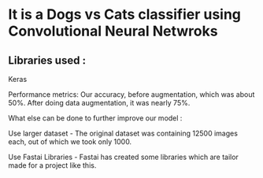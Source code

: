 # It is a Dogs vs Cats classifier using Convolutional Neural Netwroks

## Libraries used :

Keras

Performance metrics: Our accuracy, before augmentation, which was about 50%. After doing data augmentation, it was nearly 75%.

What else can be done to further improve our model : 

Use larger dataset - The original dataset was containing 12500 images each, out of which we took only 1000.

Use Fastai Libraries - Fastai has created some libraries which are tailor made for a project like this.
